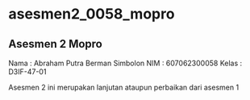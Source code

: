 # asesmen2_0058_mopro
## Asesmen 2 Mopro
Nama    : Abraham Putra Berman Simbolon
NIM     : 607062300058
Kelas   : D3IF-47-01

Asesmen 2 ini merupakan lanjutan ataupun perbaikan dari asesmen 1
